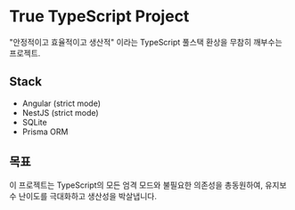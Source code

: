 # True TypeScript Project
"안정적이고 효율적이고 생산적" 이라는 TypeScript 풀스택 환상을 무참히 깨부수는 프로젝트.

## Stack
- Angular (strict mode)
- NestJS (strict mode)
- SQLite
- Prisma ORM

## 목표
이 프로젝트는 TypeScript의 모든 엄격 모드와 불필요한 의존성을 총동원하여, 유지보수 난이도를 극대화하고 생산성을 박살냅니다.